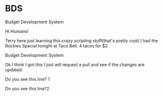 # BDS
Budget Development System

Hi Humans!

Terry here just learning this crazy scripting stuff(that's pretty cool)
I had the Rockies Special tonight at Taco Bell.  4 tacos for $2.

Budget Development System

Ok I think I got this I just will request a pull and see if the changes are updated.

Do you see this line? 1

Do you see this line?2
